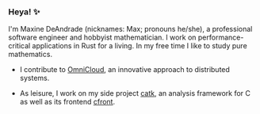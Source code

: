 ### Heya! ✨

I'm Maxine DeAndrade (nicknames: Max; pronouns he/she), a professional software engineer and hobbyist mathematician. I work on performance-critical applications in Rust for a living. In my free time I like to study pure mathematics.  

  - I contribute to [OmniCloud](https://omnicloud.sh), an innovative approach to distributed systems.

  - As leisure, I work on my side project [catk](https://github.com/meowesque/catk), an analysis framework for C as well as its frontend [cfront](https://github.com/meowesque/cfront).

